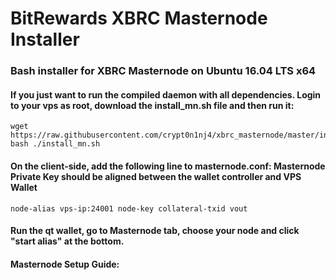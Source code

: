 # BitRewards XBRC Masternode Installer
### Bash installer for XBRC Masternode on Ubuntu 16.04 LTS x64


#### If you just want to run the compiled daemon with all dependencies. Login to your vps as root, download the install_mn.sh file and then run it:
```
wget https://raw.githubusercontent.com/crypt0n1nj4/xbrc_masternode/master/install_mn.sh
bash ./install_mn.sh

```

#### On the client-side, add the following line to masternode.conf: Masternode Private Key should be aligned between the wallet controller and VPS Wallet
```
node-alias vps-ip:24001	node-key collateral-txid vout
```

#### Run the qt wallet, go to Masternode tab, choose your node and click "start alias" at the bottom.

#### Masternode Setup Guide:
```

```
